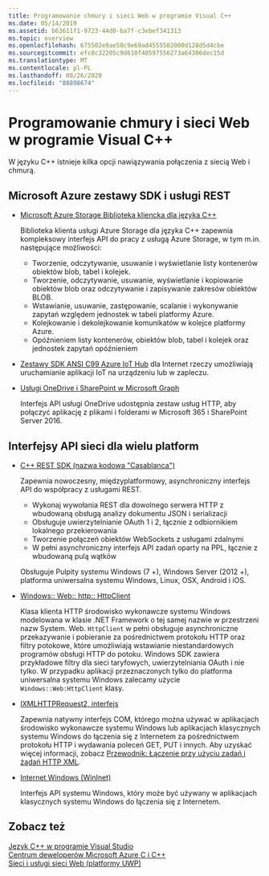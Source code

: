 ```yaml
---
title: Programowanie chmury i sieci Web w programie Visual C++
ms.date: 05/14/2019
ms.assetid: b63611f1-9723-44d0-ba7f-c3ebef341313
ms.topic: overview
ms.openlocfilehash: 675502e9ae50c9e69ad4555502000d128d5d4cbe
ms.sourcegitcommit: efc8c32205c9d610f40597556273a64306dec15d
ms.translationtype: MT
ms.contentlocale: pl-PL
ms.lasthandoff: 08/26/2020
ms.locfileid: "88898674"
---
```

# <a name="cloud-and-web-programming-in-visual-c"></a>Programowanie chmury i sieci Web w programie Visual C++

W języku C++ istnieje kilka opcji nawiązywania połączenia z siecią Web i chmurą.

## <a name="microsoft-azure-sdks-and-rest-services"></a>Microsoft Azure zestawy SDK i usługi REST

- [Microsoft Azure Storage Biblioteka kliencka dla języka C++](https://azure.github.io/azure-storage-cpp/)

  Biblioteka klienta usługi Azure Storage dla języka C++ zapewnia kompleksowy interfejs API do pracy z usługą Azure Storage, w tym m.in. następujące możliwości:

  - Tworzenie, odczytywanie, usuwanie i wyświetlanie listy kontenerów obiektów blob, tabel i kolejek.
  - Tworzenie, odczytywanie, usuwanie, wyświetlanie i kopiowanie obiektów blob oraz odczytywanie i zapisywanie zakresów obiektów BLOB.
  - Wstawianie, usuwanie, zastępowanie, scalanie i wykonywanie zapytań względem jednostek w tabeli platformy Azure.
  - Kolejkowanie i dekolejkowanie komunikatów w kolejce platformy Azure.
  - Opóźnieniem listy kontenerów, obiektów blob, tabel i kolejek oraz jednostek zapytań opóźnieniem

- [Zestawy SDK ANSI C99 Azure IoT Hub](/azure/iot-hub/iot-hub-devguide-sdks) dla Internet rzeczy umożliwiają uruchamianie aplikacji IoT na urządzeniu lub w zapleczu.

- [Usługi OneDrive i SharePoint w Microsoft Graph](https://dev.onedrive.com/README.htm)

  Interfejs API usługi OneDrive udostępnia zestaw usług HTTP, aby połączyć aplikację z plikami i folderami w Microsoft 365 i SharePoint Server 2016.

## <a name="windows-and-cross-platform-networking-apis"></a>Interfejsy API sieci dla wielu platform

- [C++ REST SDK (nazwa kodowa "Casablanca")](https://github.com/Microsoft/cpprestsdk)

  Zapewnia nowoczesny, międzyplatformowy, asynchroniczny interfejs API do współpracy z usługami REST.

  - Wykonaj wywołania REST dla dowolnego serwera HTTP z wbudowaną obsługą analizy dokumentu JSON i serializacji
  - Obsługuje uwierzytelnianie OAuth 1 i 2, łącznie z odbiornikiem lokalnego przekierowania
  - Tworzenie połączeń obiektów WebSockets z usługami zdalnymi
  - W pełni asynchroniczny interfejs API zadań oparty na PPL, łącznie z wbudowaną pulą wątków

  Obsługuje Pulpity systemu Windows (7 +), Windows Server (2012 +), platforma uniwersalna systemu Windows, Linux, OSX, Android i iOS.

- [Windows:: Web:: http:: HttpClient](/uwp/api/windows.web.http.httpclient)

  Klasa klienta HTTP środowisko wykonawcze systemu Windows modelowana w klasie .NET Framework o tej samej nazwie w przestrzeni nazw System. Web. `HttpClient` w pełni obsługuje asynchroniczne przekazywanie i pobieranie za pośrednictwem protokołu HTTP oraz filtry potokowe, które umożliwiają wstawianie niestandardowych programów obsługi HTTP do potoku. Windows SDK zawiera przykładowe filtry dla sieci taryfowych, uwierzytelniania OAuth i nie tylko. W przypadku aplikacji przeznaczonych tylko do platforma uniwersalna systemu Windows zalecamy użycie `Windows::Web:HttpClient` klasy.

- [IXMLHTTPRequest2, interfejs](/windows/win32/api/msxml6/nn-msxml6-ixmlhttprequest2)

  Zapewnia natywny interfejs COM, którego można używać w aplikacjach środowisko wykonawcze systemu Windows lub aplikacjach klasycznych systemu Windows do łączenia się z Internetem za pośrednictwem protokołu HTTP i wydawania poleceń GET, PUT i innych. Aby uzyskać więcej informacji, zobacz [Przewodnik: Łączenie przy użyciu zadań i żądań HTTP XML](../parallel/concrt/walkthrough-connecting-using-tasks-and-xml-http-requests.md).

- [Internet Windows (WinInet)](/windows/win32/WinInet/portal)

  Interfejs API systemu Windows, który może być używany w aplikacjach klasycznych systemu Windows do łączenia się z Internetem.

## <a name="see-also"></a>Zobacz też

[Język C++ w programie Visual Studio](../overview/visual-cpp-in-visual-studio.md) <br/>
[Centrum deweloperów Microsoft Azure C i C++](https://azure.microsoft.com/develop/cpp/) <br/>
[Sieci i usługi sieci Web (platformy UWP)](/windows/uwp/networking/)
